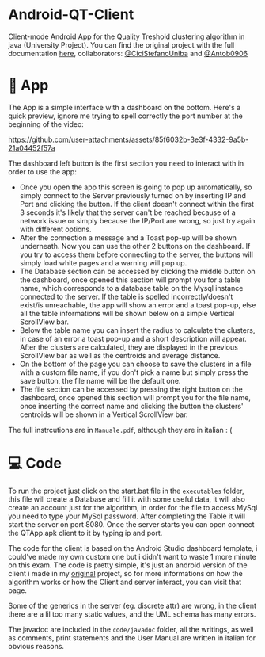 # Android-QT-Client
Client-mode Android App for the Quality Treshold clustering algorithm in java (University Project). You can find the original project with the full documentation [here](https://github.com/Hue-Jhan/Quality-Treshold-clustering), collaborators: [@CiciStefanoUniba](https://github.com/CiciStefanoUniba) and [@Antob0906](https://github.com/Antob0906)

# 📱 App

The App is a simple interface with a dashboard on the bottom. Here's a quick preview, ignore me trying to spell correctly the port number at the beginning of the video:


https://github.com/user-attachments/assets/85f6032b-3e3f-4332-9a5b-21a04452f57a



The dashboard left button is the first section you need to interact with in order to use the app:
- Once you open the app this screen is going to pop up automatically, so simply connect to the Server previously turned on by inserting IP and Port and clicking the button. If the client doesn't connect within the first 3 seconds it's likely that the server can't be reached because of a network issue or simply because the IP/Port are wrong, so just try again with different options.
- After the connection a message and a Toast pop-up will be shown underneath. Now you can use the other 2 buttons on the dashboard. If you try to access them before connecting to the server, the buttons will simply load white pages and a warning will pop up.
- The Database section can be accessed by clicking the middle button on the dashboard, once opened this section will prompt you for a table name, which corresponds to a database table on the Mysql instance connected to the server. If the table is spelled incorrectly/doesn't exist/is unreachable, the app will show an error and a toast pop-up, else all the table informations will be shown below on a simple Vertical ScrollView bar.
- Below the table name you can insert the radius to calculate the clusters, in case of an error a toast pop-up and a short description will appear. After the clusters are calculated, they are displayed in the previous ScrollView bar as well as the centroids and average distance.
- On the bottom of the page you can choose to save the clusters in a file with a custom file name, if you don't pick a name but simply press the save button, the file name will be the default one.
- The file section can be accessed by pressing the right button on the dashboard, once opened this section will prompt you for the file name, once inserting the correct name and clicking the button the clusters' centroids will be shown in a Vertical ScrollView bar.

The full instrcutions are in ```Manuale.pdf```, although they are in italian : (


# 💻 Code

To run the project just click on the start.bat file in the ```executables``` folder, this file will create a Database and fill it with some useful data, it will also create an account just for the algorithm, in order for the file to access MySql you need to type your MySql password. After completing the Table it will start the server on port 8080. Once the server starts you can open connect the QTApp.apk client to it by typing ip and port.

The code for the client is based on the Android Studio dashboard template, i could've made my own custom one but i didn't want to waste 1 more minute on this exam. The code is pretty simple, it's just an android version of the client i made in my [original](https://github.com/Hue-Jhan/Quality-Treshold-clustering) project, so for more informations on how the algorithm works or how the Client and server interact, you can visit that page.

Some of the generics in the server (eg. discrete attr) are wrong, in the client there are a lil too many static values, and the UML schema has many errors.

The javadoc are included in the ```code/javadoc``` folder, all the writings, as well as comments, print statements and the User Manual are written in italian for obvious reasons.

